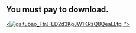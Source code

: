 ## You must pay to download.

<!DOCTYPE html>

<html>

<head>

 <meta charset="utf-8">

</head>

<body>

<a href="http://www.php.cn"><![gaitubao_FtrJ-ED2d3KgJW1KRzQ8QeaLLtpj](https://user-images.githubusercontent.com/82256583/116786993-3c83ee80-aad4-11eb-8e5b-bf35099d0099.jpg)
"> </a>

</body>

</html>
